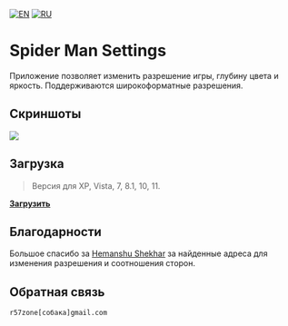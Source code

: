 [![EN](https://user-images.githubusercontent.com/9499881/33184537-7be87e86-d096-11e7-89bb-f3286f752bc6.png)](https://github.com/r57zone/Spider-Man-Settings/) 
[![RU](https://user-images.githubusercontent.com/9499881/27683795-5b0fbac6-5cd8-11e7-929c-057833e01fb1.png)](https://github.com/r57zone/Spider-Man-Settings/blob/master/README.RU.md)

# Spider Man Settings
Приложение позволяет изменить разрешение игры, глубину цвета и яркость. Поддерживаются широкоформатные разрешения.

## Скриншоты
![](https://github.com/r57zone/Spider-Man-Settings/assets/9499881/210d7c80-1fe8-445a-b407-5aaed1d22bc8)

## Загрузка
>Версия для XP, Vista, 7, 8.1, 10, 11.

**[Загрузить](https://github.com/r57zone/Spider-Man-Settings/releases)**

## Благодарности
Большое спасибо за [Hemanshu Shekhar](https://community.pcgamingwiki.com/profile/9470-hemanshu-shekhar/) за найденные адреса для изменения разрешения и соотношения сторон.

## Обратная связь
`r57zone[собака]gmail.com`